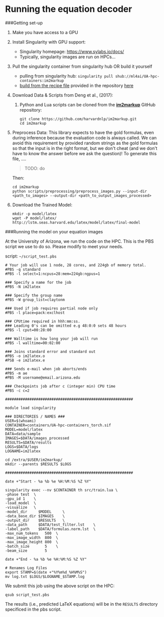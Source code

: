 # Running the equation decoder

###Getting set-up

1. Make you have access to a GPU

2. Install Singularity with GPU support:

   - Singularity homepage: <https://www.sylabs.io/docs/>
   - Typically, singularity images are run on HPCs...

3. Pull the singularity container from singularity hub OR build it yourself

   - pulling from singularity hub: `singularity pull shub://ml4ai/UA-hpc-containers:im2markup`
   - [build from the recipe file](https://singularity.lbl.gov/docs-build-container#building-containers-from-singularity-recipe-files) provided in the repository [here](https://github.com/ml4ai/automates/blob/2f5c2499152c0d9dd27f5ad6b9b1ecb95999a110/equation_extraction/containers/Singularity.im2markup)

4. Download Data & Scripts from Deng et al., (2017): 

   1. Python and Lua scripts can be cloned from the [**im2markup**](https://github.com/harvardnlp/im2markup) GitHub repository:

      ```
      git clone https://github.com/harvardnlp/im2markup.git
      cd im2markup
      ```

5. Preprocess Data:
    This library expects to have the gold formulas, even during inference because the evaluation code is always called.  We can avoid this requirement by provided random strings as the gold formulas so that the input is in the right format, but we don't cheat (and we don't have to know the answer before we ask the question)!
    To generate this file, ....
    > TODO: do

    Then:

    ```
    cd im2markup
    python scripts/preprocessing/preprocess_images.py --input-dir <path_to_images> --output-dir <path_to_output_images_processed>
    ```

 6. Download the Trained Model:

     ```
     mkdir -p model/latex
     wget -P model/latex/ http://lstm.seas.harvard.edu/latex/model/latex/final-model
     ```



###Running the model on your equation images

At the University of Arizona, we run the code on the HPC.  This is the PBS script we use to do so.  Please modify to meet your needs. 

script: ```~/script_test.pbs```

```
# Your job will use 1 node, 28 cores, and 224gb of memory total.
#PBS -q standard
#PBS -l select=1:ncpus=28:mem=224gb:ngpus=1

### Specify a name for the job
#PBS -N im2latex

### Specify the group name
#PBS -W group_list=claytonm

### Used if job requires partial node only
#PBS -l place=pack:exclhost

### CPUtime required in hhh:mm:ss.
### Leading 0's can be omitted e.g 48:0:0 sets 48 hours
#PBS -l cput=00:28:00

### Walltime is how long your job will run
#PBS -l walltime=00:02:00

### Joins standard error and standard out
#PBS -o im2latex.o
#PSB -e im2latex.e

### Sends e-mail when job aborts/ends
#PBS -m ae
#PBS -M username@email.arizona.edu

### Checkpoints job after c (integer min) CPU time
#PBS -c c=2

##########################################################

module load singularity

### DIRECTORIES / NAMES ###
USER=$(whoami)
CONTAINER=containers/UA-hpc-containers_torch.sif
MODEL=model/latex
DATA=data/sample
IMAGES=$DATA/images_processed
RESULTS=$DATA/results
LOGS=$DATA/logs
LOGNAME=im2latex

cd /extra/$USER/im2markup/
mkdir --parents $RESULTS $LOGS

##########################################################

date +"Start - %a %b %e %H:%M:%S %Z %Y"

singularity exec --nv $CONTAINER th src/train.lua \
-phase test  \
-gpu_id 1    \
-load_model  \
-visualize   \
-model_dir     $MODEL     \
-data_base_dir $IMAGES    \
-output_dir    $RESULTS   \
-data_path     $DATA/test_filter.lst    \
-label_path    $DATA/formulas.norm.lst  \
-max_num_tokens   500  \
-max_image_width  800  \
-max_image_height 800  \
-batch_size       5    \
-beam_size        5

date +"End - %a %b %e %H:%M:%S %Z %Y"

# Renames Log Files
export STAMP=$(date +"%Y%m%d_%H%M%S")
mv log.txt $LOGS/$LOGNAME_$STAMP.log
```

We submit this job using the above script on the HPC:

```
qsub script_test.pbs
```

The results (i.e., predicted LaTeX equations) will be in the `RESULTS` directory specificed in the pbs script.

